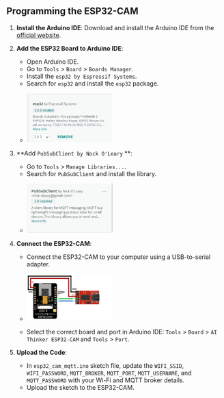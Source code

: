 ## Programming the ESP32-CAM

1. **Install the Arduino IDE**: Download and install the Arduino IDE from the [official website](https://www.arduino.cc/en/software).

2. **Add the ESP32 Board to Arduino IDE**:
    - Open Arduino IDE.
    - Go to `Tools` > `Board` > `Boards Manager`.
    - Install the `esp32 by Espressif Systems`.
    - Search for `esp32` and install the `esp32` package.
    - <p align="left"> <img src="esp32_espressif.png" width="200"> </p>

3. **Add `PubSubClient by Nock O'Leary` **:
    - Go to `Tools` > `Manage Libraries...`.
    - Search for `PubSubClient` and install the library.
    - <p align="left"> <img src="pubsubclient.png" width="200"> </p>

4. **Connect the ESP32-CAM**:
    - Connect the ESP32-CAM to your computer using a USB-to-serial adapter.
    - <p align="left"> <img src="esp32_cam_to_ftdi_programmer_wiring.png" width="200"> </p>
    - Select the correct board and port in Arduino IDE: `Tools` > `Board` > `AI Thinker ESP32-CAM` and `Tools` > `Port`.

5. **Upload the Code**:
    - In `esp32_cam_mqtt.ino` sketch file, update the `WIFI_SSID`, `WIFI_PASSWORD`, `MQTT_BROKER`, `MQTT_PORT`, `MQTT_USERNAME`, and `MQTT_PASSWORD` with your Wi-Fi and MQTT broker details. 
    - Upload the sketch to the ESP32-CAM.

   